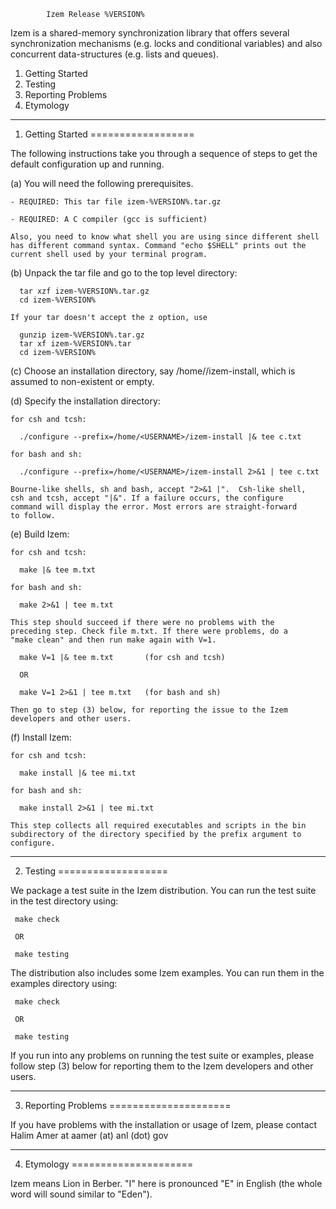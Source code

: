 			Izem Release %VERSION%

Izem is a shared-memory synchronization library that offers several
synchronization mechanisms (e.g. locks and conditional variables)
and also concurrent data-structures (e.g. lists and queues).

1. Getting Started
2. Testing
3. Reporting Problems
4. Etymology

-------------------------------------------------------------------------

1. Getting Started
==================

The following instructions take you through a sequence of steps to get
the default configuration up and running.

(a) You will need the following prerequisites.

    - REQUIRED: This tar file izem-%VERSION%.tar.gz

    - REQUIRED: A C compiler (gcc is sufficient)

    Also, you need to know what shell you are using since different shell
    has different command syntax. Command "echo $SHELL" prints out the
    current shell used by your terminal program.

(b) Unpack the tar file and go to the top level directory:

      tar xzf izem-%VERSION%.tar.gz
      cd izem-%VERSION%

    If your tar doesn't accept the z option, use

      gunzip izem-%VERSION%.tar.gz
      tar xf izem-%VERSION%.tar
      cd izem-%VERSION%

(c) Choose an installation directory, say
    /home/<USERNAME>/izem-install, which is assumed to non-existent
    or empty.

(d) Specify the installation directory:

    for csh and tcsh:

      ./configure --prefix=/home/<USERNAME>/izem-install |& tee c.txt

    for bash and sh:

      ./configure --prefix=/home/<USERNAME>/izem-install 2>&1 | tee c.txt

    Bourne-like shells, sh and bash, accept "2>&1 |".  Csh-like shell,
    csh and tcsh, accept "|&". If a failure occurs, the configure
    command will display the error. Most errors are straight-forward
    to follow.

(e) Build Izem:

    for csh and tcsh:

      make |& tee m.txt

    for bash and sh:

      make 2>&1 | tee m.txt

    This step should succeed if there were no problems with the
    preceding step. Check file m.txt. If there were problems, do a
    "make clean" and then run make again with V=1.

      make V=1 |& tee m.txt       (for csh and tcsh)

      OR

      make V=1 2>&1 | tee m.txt   (for bash and sh)

    Then go to step (3) below, for reporting the issue to the Izem
    developers and other users.

(f) Install Izem:

    for csh and tcsh:

      make install |& tee mi.txt

    for bash and sh:

      make install 2>&1 | tee mi.txt

    This step collects all required executables and scripts in the bin
    subdirectory of the directory specified by the prefix argument to
    configure.

-------------------------------------------------------------------------

2. Testing
===================

We package a test suite in the Izem distribution. You can run the test
suite in the test directory using:

     make check

     OR

     make testing

The distribution also includes some Izem examples. You can run
them in the examples directory using:

     make check

     OR

     make testing

If you run into any problems on running the test suite or examples,
please follow step (3) below for reporting them to the Izem
developers and other users.

-------------------------------------------------------------------------

3. Reporting Problems
=====================

If you have problems with the installation or usage of Izem, please
contact Halim Amer at aamer (at) anl (dot) gov

-------------------------------------------------------------------------

4. Etymology
=====================

Izem means Lion in Berber. "I" here is pronounced "E" in English (the
whole word will sound similar to "Eden").

